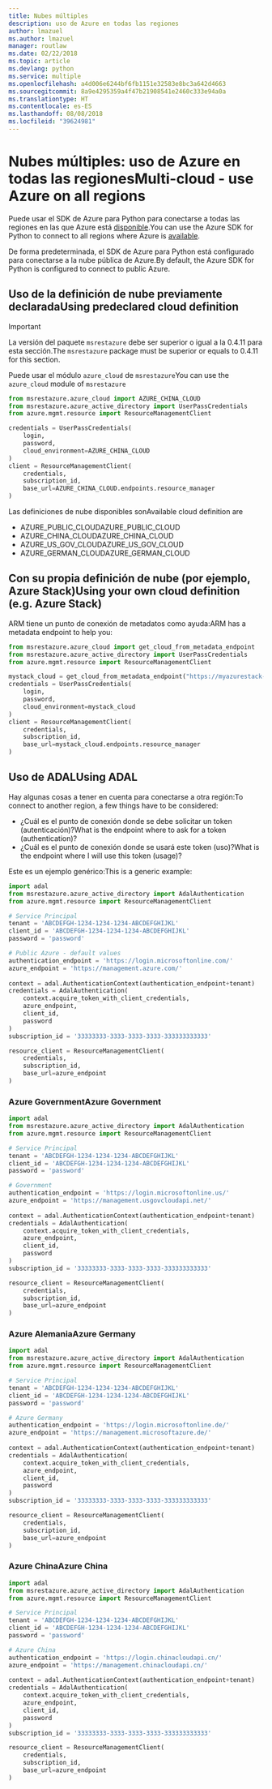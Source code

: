 ```yaml
---
title: Nubes múltiples
description: uso de Azure en todas las regiones
author: lmazuel
ms.author: lmazuel
manager: routlaw
ms.date: 02/22/2018
ms.topic: article
ms.devlang: python
ms.service: multiple
ms.openlocfilehash: a4d006e6244bf6fb1151e32583e8bc3a642d4663
ms.sourcegitcommit: 8a9e4295359a4f47b21908541e2460c333e94a0a
ms.translationtype: HT
ms.contentlocale: es-ES
ms.lasthandoff: 08/08/2018
ms.locfileid: "39624981"
---
```

# <a name="multi-cloud---use-azure-on-all-regions"></a><span data-ttu-id="5573b-103">Nubes múltiples: uso de Azure en todas las regiones</span><span class="sxs-lookup"><span data-stu-id="5573b-103">Multi-cloud - use Azure on all regions</span></span>

<span data-ttu-id="5573b-104">Puede usar el SDK de Azure para Python para conectarse a todas las regiones en las que Azure está [disponible](https://azure.microsoft.com/regions/services).</span><span class="sxs-lookup"><span data-stu-id="5573b-104">You can use the Azure SDK for Python to connect to all regions where Azure is [available](https://azure.microsoft.com/regions/services).</span></span>

<span data-ttu-id="5573b-105">De forma predeterminada, el SDK de Azure para Python está configurado para conectarse a la nube pública de Azure.</span><span class="sxs-lookup"><span data-stu-id="5573b-105">By default, the Azure SDK for Python is configured to connect to public Azure.</span></span>

## <a name="using-predeclared-cloud-definition"></a><span data-ttu-id="5573b-106">Uso de la definición de nube previamente declarada</span><span class="sxs-lookup"><span data-stu-id="5573b-106">Using predeclared cloud definition</span></span>

> [!IMPORTANT]
> <span data-ttu-id="5573b-107">La versión del paquete `msrestazure` debe ser superior o igual a la 0.4.11 para esta sección.</span><span class="sxs-lookup"><span data-stu-id="5573b-107">The `msrestazure` package must be superior or equals to 0.4.11 for this section.</span></span>

<span data-ttu-id="5573b-108">Puede usar el módulo `azure_cloud` de `msrestazure`</span><span class="sxs-lookup"><span data-stu-id="5573b-108">You can use the `azure_cloud` module of `msrestazure`</span></span>

```python
from msrestazure.azure_cloud import AZURE_CHINA_CLOUD
from msrestazure.azure_active_directory import UserPassCredentials
from azure.mgmt.resource import ResourceManagementClient

credentials = UserPassCredentials(
    login,
    password,
    cloud_environment=AZURE_CHINA_CLOUD
)
client = ResourceManagementClient(
    credentials,
    subscription_id,
    base_url=AZURE_CHINA_CLOUD.endpoints.resource_manager
)
``` 
  
<span data-ttu-id="5573b-109">Las definiciones de nube disponibles son</span><span class="sxs-lookup"><span data-stu-id="5573b-109">Available cloud definition are</span></span>
  - <span data-ttu-id="5573b-110">AZURE_PUBLIC_CLOUD</span><span class="sxs-lookup"><span data-stu-id="5573b-110">AZURE_PUBLIC_CLOUD</span></span>
  - <span data-ttu-id="5573b-111">AZURE_CHINA_CLOUD</span><span class="sxs-lookup"><span data-stu-id="5573b-111">AZURE_CHINA_CLOUD</span></span>
  - <span data-ttu-id="5573b-112">AZURE_US_GOV_CLOUD</span><span class="sxs-lookup"><span data-stu-id="5573b-112">AZURE_US_GOV_CLOUD</span></span>
  - <span data-ttu-id="5573b-113">AZURE_GERMAN_CLOUD</span><span class="sxs-lookup"><span data-stu-id="5573b-113">AZURE_GERMAN_CLOUD</span></span>

## <a name="using-your-own-cloud-definition-eg-azure-stack"></a><span data-ttu-id="5573b-114">Con su propia definición de nube (por ejemplo, Azure Stack)</span><span class="sxs-lookup"><span data-stu-id="5573b-114">Using your own cloud definition (e.g. Azure Stack)</span></span>
<span data-ttu-id="5573b-115">ARM tiene un punto de conexión de metadatos como ayuda:</span><span class="sxs-lookup"><span data-stu-id="5573b-115">ARM has a metadata endpoint to help you:</span></span>

```python
from msrestazure.azure_cloud import get_cloud_from_metadata_endpoint
from msrestazure.azure_active_directory import UserPassCredentials
from azure.mgmt.resource import ResourceManagementClient

mystack_cloud = get_cloud_from_metadata_endpoint("https://myazurestack-arm-endpoint.com")
credentials = UserPassCredentials(
    login,
    password,
    cloud_environment=mystack_cloud
)
client = ResourceManagementClient(
    credentials,
    subscription_id,
    base_url=mystack_cloud.endpoints.resource_manager
)
```
## <a name="using-adal"></a><span data-ttu-id="5573b-116">Uso de ADAL</span><span class="sxs-lookup"><span data-stu-id="5573b-116">Using ADAL</span></span>

<span data-ttu-id="5573b-117">Hay algunas cosas a tener en cuenta para conectarse a otra región:</span><span class="sxs-lookup"><span data-stu-id="5573b-117">To connect to another region, a few things have to be considered:</span></span>

- <span data-ttu-id="5573b-118">¿Cuál es el punto de conexión donde se debe solicitar un token (autenticación)?</span><span class="sxs-lookup"><span data-stu-id="5573b-118">What is the endpoint where to ask for a token (authentication)?</span></span>
- <span data-ttu-id="5573b-119">¿Cuál es el punto de conexión donde se usará este token (uso)?</span><span class="sxs-lookup"><span data-stu-id="5573b-119">What is the endpoint where I will use this token (usage)?</span></span>

<span data-ttu-id="5573b-120">Este es un ejemplo genérico:</span><span class="sxs-lookup"><span data-stu-id="5573b-120">This is a generic example:</span></span>

```python
import adal
from msrestazure.azure_active_directory import AdalAuthentication
from azure.mgmt.resource import ResourceManagementClient

# Service Principal
tenant = 'ABCDEFGH-1234-1234-1234-ABCDEFGHIJKL'
client_id = 'ABCDEFGH-1234-1234-1234-ABCDEFGHIJKL'
password = 'password'

# Public Azure - default values
authentication_endpoint = 'https://login.microsoftonline.com/'
azure_endpoint = 'https://management.azure.com/'
    
context = adal.AuthenticationContext(authentication_endpoint+tenant)
credentials = AdalAuthentication(
    context.acquire_token_with_client_credentials,
    azure_endpoint,
    client_id,
    password
)
subscription_id = '33333333-3333-3333-3333-333333333333'

resource_client = ResourceManagementClient(
    credentials,
    subscription_id,
    base_url=azure_endpoint
)
```

### <a name="azure-government"></a><span data-ttu-id="5573b-121">Azure Government</span><span class="sxs-lookup"><span data-stu-id="5573b-121">Azure Government</span></span>
```python
import adal
from msrestazure.azure_active_directory import AdalAuthentication
from azure.mgmt.resource import ResourceManagementClient

# Service Principal
tenant = 'ABCDEFGH-1234-1234-1234-ABCDEFGHIJKL'
client_id = 'ABCDEFGH-1234-1234-1234-ABCDEFGHIJKL'
password = 'password'

# Government
authentication_endpoint = 'https://login.microsoftonline.us/'
azure_endpoint = 'https://management.usgovcloudapi.net/'
    
context = adal.AuthenticationContext(authentication_endpoint+tenant)
credentials = AdalAuthentication(
    context.acquire_token_with_client_credentials,
    azure_endpoint,
    client_id,
    password
)
subscription_id = '33333333-3333-3333-3333-333333333333'

resource_client = ResourceManagementClient(
    credentials,
    subscription_id,
    base_url=azure_endpoint
)
```

### <a name="azure-germany"></a><span data-ttu-id="5573b-122">Azure Alemania</span><span class="sxs-lookup"><span data-stu-id="5573b-122">Azure Germany</span></span>
```python
import adal
from msrestazure.azure_active_directory import AdalAuthentication
from azure.mgmt.resource import ResourceManagementClient

# Service Principal
tenant = 'ABCDEFGH-1234-1234-1234-ABCDEFGHIJKL'
client_id = 'ABCDEFGH-1234-1234-1234-ABCDEFGHIJKL'
password = 'password'

# Azure Germany
authentication_endpoint = 'https://login.microsoftonline.de/'
azure_endpoint = 'https://management.microsoftazure.de/'
    
context = adal.AuthenticationContext(authentication_endpoint+tenant)
credentials = AdalAuthentication(
    context.acquire_token_with_client_credentials,
    azure_endpoint,
    client_id,
    password
)
subscription_id = '33333333-3333-3333-3333-333333333333'

resource_client = ResourceManagementClient(
    credentials,
    subscription_id,
    base_url=azure_endpoint
)
```

### <a name="azure-china"></a><span data-ttu-id="5573b-123">Azure China</span><span class="sxs-lookup"><span data-stu-id="5573b-123">Azure China</span></span>
```python
import adal
from msrestazure.azure_active_directory import AdalAuthentication
from azure.mgmt.resource import ResourceManagementClient

# Service Principal
tenant = 'ABCDEFGH-1234-1234-1234-ABCDEFGHIJKL'
client_id = 'ABCDEFGH-1234-1234-1234-ABCDEFGHIJKL'
password = 'password'

# Azure China
authentication_endpoint = 'https://login.chinacloudapi.cn/'
azure_endpoint = 'https://management.chinacloudapi.cn/'
    
context = adal.AuthenticationContext(authentication_endpoint+tenant)
credentials = AdalAuthentication(
    context.acquire_token_with_client_credentials,
    azure_endpoint,
    client_id,
    password
)
subscription_id = '33333333-3333-3333-3333-333333333333'

resource_client = ResourceManagementClient(
    credentials,
    subscription_id,
    base_url=azure_endpoint
)
```
